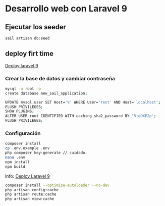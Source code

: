 # Desarrollo web con Laravel 9

## Ejecutar los seeder

```bash
sail artisan db:seed
```

## deploy firt time

[Deploy laravel 9](https://programacionymas.com/blog/hacer-deploy-app-laravel-digital-ocean)

### Crear la base de datos y cambiar contraseña

```bash
mysql -u root -p
create database new_sail_application;
```

```bash
UPDATE mysql.user SET Host='%' WHERE User='root' AND Host='localhost';
FLUSH PRIVILEGES; 
SHOW PLUGINS;
ALTER USER root IDENTIFIED WITH caching_sha2_password BY '5tqDXE2p'; 
FLUSH PRIVILEGES;
```

### Configuración

```bash
composer install
cp .env.example .env
php composer key:generate // cuidado.
nano .env
npm install
npm build
```

Info: [Deploy Laravel 9](https://laravel.com/docs/9.x/deployment)

```bash
composer install --optimize-autoloader --no-dev
php artisan config:cache
php artisan route:cache
php artisan view:cache
```
